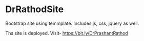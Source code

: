 # DrRathodSite
Bootstrap site using temmplate. Includes js, css, jquery  as well.

Ths site is deployed. Visit- https://bit.ly/DrPrashantRathod
